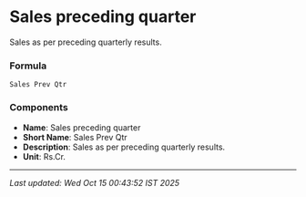 # Sales preceding quarter
Sales as per preceding quarterly results.

### Formula
```text
Sales Prev Qtr
```


### Components
- **Name**: Sales preceding quarter
- **Short Name**: Sales Prev Qtr
- **Description**: Sales as per preceding quarterly results.
- **Unit**: Rs.Cr.

---
*Last updated: Wed Oct 15 00:43:52 IST 2025*
